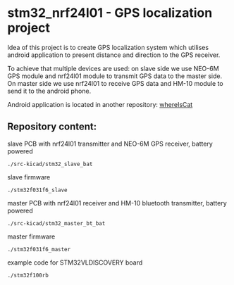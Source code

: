 # stm32_nrf24l01 - GPS localization project

Idea of this project is to create GPS localization system which utilises android
application to present distance and direction to the GPS receiver.

To achieve that multiple devices are used: on slave side we use NEO-6M GPS
module and nrf24l01 module to transmit GPS data to the master side.
On master side we use nrf24l01 to receive GPS data and HM-10 module to send it
to the android phone.

Android application is located in another repository: [whereIsCat](https://github.com/stsrc/whereIsCat)

## Repository content:

slave PCB with nrf24l01 transmitter and NEO-6M GPS receiver, battery powered

    ./src-kicad/stm32_slave_bat

slave firmware

    ./stm32f031f6_slave

master PCB with nrf24l01 receiver and HM-10 bluetooth transmitter, battery powered

    ./src-kicad/stm32_master_bt_bat

master firmware

    ./stm32f031f6_master

example code for STM32VLDISCOVERY board

    ./stm32f100rb
